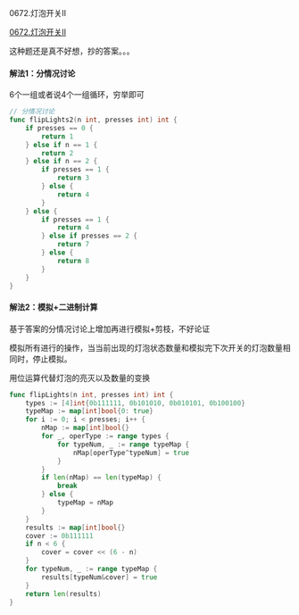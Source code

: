 0672.灯泡开关Ⅱ

[0672.灯泡开关Ⅱ](https://leetcode.cn/problems/bulb-switcher-ii/)



这种题还是真不好想，抄的答案。。。

#### 解法1：分情况讨论

6个一组或者说4个一组循环，穷举即可

```go
// 分情况讨论
func flipLights2(n int, presses int) int {
	if presses == 0 {
		return 1
	} else if n == 1 {
		return 2
	} else if n == 2 {
		if presses == 1 {
			return 3
		} else {
			return 4
		}
	} else {
		if presses == 1 {
			return 4
		} else if presses == 2 {
			return 7
		} else {
			return 8
		}
	}
}
```



#### 解法2：模拟+二进制计算

基于答案的分情况讨论上增加再进行模拟+剪枝，不好论证

模拟所有进行的操作，当当前出现的灯泡状态数量和模拟完下次开关的灯泡数量相同时，停止模拟。

用位运算代替灯泡的亮灭以及数量的变换



```go
func flipLights(n int, presses int) int {
	types := [4]int{0b111111, 0b101010, 0b010101, 0b100100}
	typeMap := map[int]bool{0: true}
	for i := 0; i < presses; i++ {
		nMap := map[int]bool{}
		for _, operType := range types {
			for typeNum, _ := range typeMap {
				nMap[operType^typeNum] = true
			}
		}
		if len(nMap) == len(typeMap) {
			break
		} else {
			typeMap = nMap
		}
	}
	results := map[int]bool{}
	cover := 0b111111
	if n < 6 {
		cover = cover << (6 - n)
	}
	for typeNum, _ := range typeMap {
		results[typeNum&cover] = true
	}
	return len(results)
}
```


